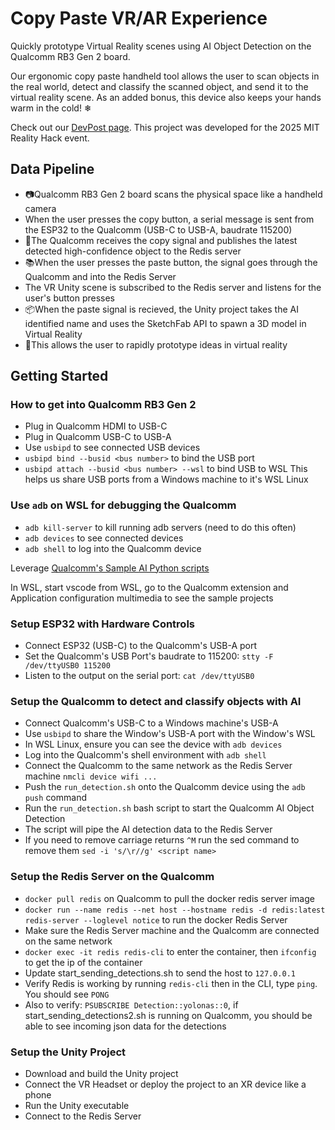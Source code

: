 # Copy Paste VR/AR Experience
Quickly prototype Virtual Reality scenes using AI Object Detection on the Qualcomm RB3 Gen 2 board.

Our ergonomic copy paste handheld tool allows the user to scan objects in the real world, detect and classify the scanned object, and send it to the virtual reality scene. As an added bonus, this device also keeps your hands warm in the cold! ❄

Check out our [DevPost page](https://devpost.com/software/copy-paste-vr-ar-experience). This project was developed for the 2025 MIT Reality Hack event.

## Data Pipeline
* 📷Qualcomm RB3 Gen 2 board scans the physical space like a handheld camera
* When the user presses the copy button, a serial message is sent from the ESP32 to the Qualcomm (USB-C to USB-A, baudrate 115200)
* 📶The Qualcomm receives the copy signal and publishes the latest detected high-confidence object to the Redis server
* 📚When the user presses the paste button, the signal goes through the Qualcomm and into the Redis Server
* The VR Unity scene is subscribed to the Redis server and listens for the user's button presses
* 📦When the paste signal is recieved, the Unity project takes the AI identified name and uses the SketchFab API to spawn a 3D model in Virtual Reality
* 🎨This allows the user to rapidly prototype ideas in virtual reality 

## Getting Started
### How to get into Qualcomm RB3 Gen 2
* Plug in Qualcomm HDMI to USB-C
* Plug in Qualcomm USB-C to USB-A
* Use `usbipd` to see connected USB devices
* `usbipd bind --busid <bus number>` to bind the USB port
* `usbipd attach --busid <bus number> --wsl` to bind USB to WSL
This helps us share USB ports from a Windows machine to it's WSL Linux

### Use `adb` on WSL for debugging the Qualcomm
* `adb kill-server` to kill running adb servers (need to do this often)
* `adb devices` to see connected devices
* `adb shell` to log into the Qualcomm device

Leverage [Qualcomm's Sample AI Python scripts](https://docs.qualcomm.com/bundle/publicresource/topics/80-70015-50/python-sample-applications.html)

In WSL, start vscode from WSL, go to the Qualcomm extension and Application configuration multimedia to see the sample projects

### Setup ESP32 with Hardware Controls
* Connect ESP32 (USB-C) to the Qualcomm's USB-A port
* Set the Qualcomm's USB Port's baudrate to 115200: `stty -F /dev/ttyUSB0 115200`
* Listen to the output on the serial port: `cat /dev/ttyUSB0`

### Setup the Qualcomm to detect and classify objects with AI
* Connect Qualcomm's USB-C to a Windows machine's USB-A
* Use `usbipd` to share the Window's USB-A port with the Window's WSL
* In WSL Linux, ensure you can see the device with `adb devices`
* Log into the Qualcomm's shell environment with `adb shell`
* Connect the Qualcomm to the same network as the Redis Server machine `nmcli device wifi ...`
* Push the `run_detection.sh` onto the Qualcomm device using the `adb push` command
* Run the `run_detection.sh` bash script to start the Qualcomm AI Object Detection
* The script will pipe the AI detection data to the Redis Server
* If you need to remove carriage returns `^M` run the sed command to remove them `sed -i 's/\r//g' <script name>`

### Setup the Redis Server on the Qualcomm
* `docker pull redis` on Qualcomm to pull the docker redis server image
* `docker run --name redis --net host --hostname redis -d redis:latest redis-server --loglevel notice` to run the docker Redis Server
* Make sure the Redis Server machine and the Qualcomm are connected on the same network
* `docker exec -it redis redis-cli` to enter the container, then `ifconfig` to get the ip of the container
* Update start_sending_detections.sh to send the host to `127.0.0.1`
* Verify Redis is working by running `redis-cli` then in the CLI, type `ping`. You should see `PONG`
* Also to verify: `PSUBSCRIBE Detection::yolonas::0`, if start_sending_detections2.sh is running on Qualcomm, you should be able to see incoming json data for the detections

### Setup the Unity Project
* Download and build the Unity project
* Connect the VR Headset or deploy the project to an XR device like a phone
* Run the Unity executable
* Connect to the Redis Server

